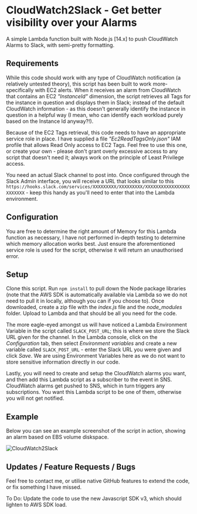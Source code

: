 # CloudWatch2Slack - Get better visibility over your Alarms
 A simple Lambda function built with Node.js [14.x] to push CloudWatch Alarms to Slack, with semi-pretty formatting.
 
 ## Requirements
 While this code should work with any type of CloudWatch notification (a relatively untested theory), this script has been built to work more-specifically with EC2 alerts. When it receives an alarm from CloudWatch that contains an EC2 _"InstanceId"_ dimension, the script retrieves all Tags for the instance in question and displays them in Slack; instead of the default CloudWatch information - as this doesn't generally identify the instance in question in a helpful way (I mean, who can identify each workload purely based on the Instance Id anyway?!).
 
 Because of the EC2 Tags retrieval, this code needs to have an appropriate service role in place. I have supplied a file _"Ec2ReadTagsOnly.json"_ IAM profile that allows Read Only access to EC2 Tags. Feel free to use this one, or create your own - please don't grant overly excessive access to any script that doesn't need it; always work on the principle of Least Privilege access.
 
You need an actual Slack channel to post into. Once configured through the Slack Admin interface, you will receive a URL that looks similar to this `https://hooks.slack.com/services/XXXXXXXXX/XXXXXXXXX/XXXXXXXXXXXXXXXXXXXXXXXX` - keep this handy as you'll need to enter that into the Lambda environment.

## Configuration
You are free to determine the right amount of Memory for this Lambda function as necessary, I have not performed in-depth testing to determine which memory allocation works best. Just ensure the aforementioned service role is used for the script, otherwise it will return an unauthorised error.

## Setup
Clone this script. Run `npm install` to pull down the Node package libraries (note that the AWS SDK is automatically available via Lambda so we do not need to pull it in locally, although you can if you choose to). Once downloaded, create a zip file with the _index.js_ file and the _node_modules_ folder. Upload to Lambda and that should be all you need for the code.

The more eagle-eyed amongst us will have noticed a Lambda Environment Variable in the script called `SLACK_POST_URL`; this is where we store the Slack URL given for the channel. In the Lambda console, click on the _Configuration_ tab, then select _Environment variables_ and create a new variable called `SLACK_POST_URL` - enter the Slack URL you were given and click _Save_. We are using Environment Variables here as we do not want to store sensitive information directly in our code.

Lastly, you will need to create and setup the CloudWatch alarms you want, and then add this Lambda script as a subscriber to the event in SNS. CloudWatch alarms get pushed to SNS, which in turn triggers any subscriptions. You want this Lambda script to be one of them, otherwise you will not get notified.

## Example
Below you can see an example screenshot of the script in action, showing an alarm based on EBS volume diskspace.

![CloudWatch2Slack](https://user-images.githubusercontent.com/180614/113428305-7a56ff80-93ce-11eb-9b55-80e8e8aa89e2.png)

## Updates / Feature Requests / Bugs
Feel free to contact me, or utilise native GitHub features to extend the code, or fix something I have missed.

To Do: Update the code to use the new Javascript SDK v3, which should lighten to AWS SDK load.
